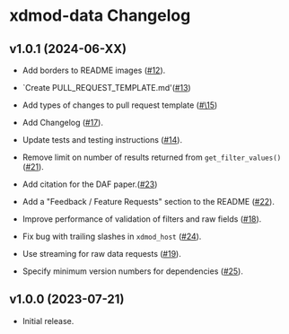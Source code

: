 # xdmod-data Changelog

## v1.0.1 (2024-06-XX)
- Add borders to README images ([\#12](https://github.com/ubccr/xdmod-data/pull/12)).
- `Create PULL_REQUEST_TEMPLATE.md'([\#13](https://github.com/ubccr/xdmod-data/pull/13))
- Add types of changes to pull request template ([#\15](https://github.com/ubccr/xdmod-data/pull/15))
- Add Changelog ([\#17](https://github.com/ubccr/xdmod-data/pull/17)).
- Update tests and testing instructions ([\#14](https://github.com/ubccr/xdmod-data/pull/14)).
- Remove limit on number of results returned from `get_filter_values()` ([\#21](https://github.com/ubccr/xdmod-data/pull/21)).

- Add citation for the DAF paper.([\#23](https://github.com/ubccr/xdmod-data/pull/12))
- Add a "Feedback / Feature Requests" section to the README ([\#22](https://github.com/ubccr/xdmod-notebooks/pull/22)).
- Improve performance of validation of filters and raw fields ([\#18](https://github.com/ubccr/xdmod-data/pull/18)).
- Fix bug with trailing slashes in `xdmod_host` ([\#24](https://github.com/ubccr/xdmod-data/pull/24)).
- Use streaming for raw data requests ([\#19](https://github.com/ubccr/xdmod-data/pull/19)).
- Specify minimum version numbers for dependencies ([\#25](https://github.com/ubccr/xdmod-data/pull/25)). 

## v1.0.0 (2023-07-21)
- Initial release.
